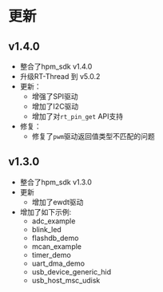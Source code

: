 # 更新

## v1.4.0
- 整合了hpm_sdk v1.4.0
- 升级RT-Thread 到 v5.0.2
- 更新：
  - 增强了SPI驱动
  - 增加了I2C驱动
  - 增加了对`rt_pin_get` API支持
- 修复：
  - 修复了`pwm`驱动返回值类型不匹配的问题

## v1.3.0
- 整合了hpm_sdk v1.3.0
- 更新
  - 增加了ewdt驱动
- 增加了如下示例:
  - adc_example
  - blink_led
  - flashdb_demo
  - mcan_example
  - timer_demo
  - uart_dma_demo
  - usb_device_generic_hid
  - usb_host_msc_udisk